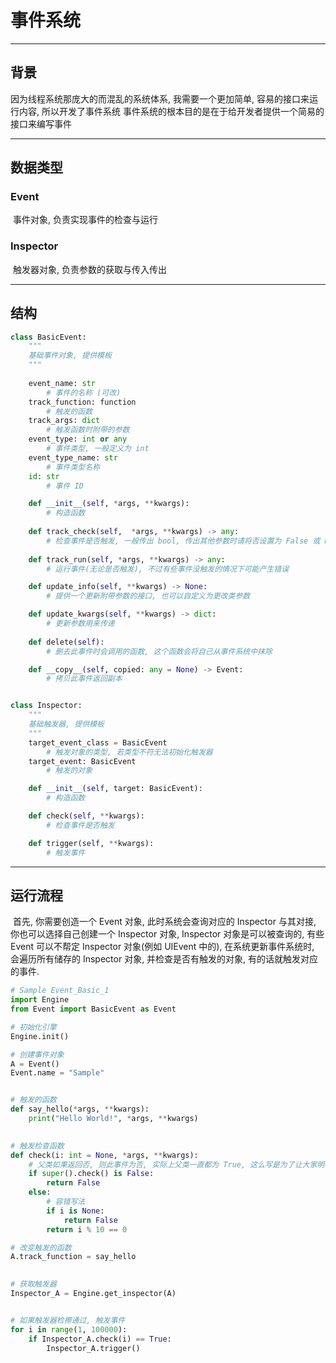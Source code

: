 
# 事件系统

---
## 背景
因为线程系统那庞大的而混乱的系统体系, 我需要一个更加简单, 容易的接口来运行内容, 所以开发了事件系统
事件系统的根本目的是在于给开发者提供一个简易的接口来编写事件

---

## 数据类型

### 	Event

​		事件对象, 负责实现事件的检查与运行

### 	Inspector

​		触发器对象, 负责参数的获取与传入传出

-----

## 结构

```python
class BasicEvent:
    """
    基础事件对象, 提供模板
    """
    
    event_name: str
        # 事件的名称 (可改)
    track_function: function
        # 触发的函数
    track_args: dict
        # 触发函数时附带的参数
    event_type: int or any
        # 事件类型, 一般定义为 int
    event_type_name: str
        # 事件类型名称
    id: str 
        # 事件 ID

    def __init__(self, *args, **kwargs):
        # 构造函数
        
    def track_check(self,  *args, **kwargs) -> any:
        # 检查事件是否触发, 一般传出 bool, 传出其他参数时请将否设置为 False 或 None
        
    def track_run(self, *args, **kwargs) -> any:
        # 运行事件(无论是否触发), 不过有些事件没触发的情况下可能产生错误

    def update_info(self, **kwargs) -> None:
        # 提供一个更新附带参数的接口, 也可以自定义为更改类参数

    def update_kwargs(self, **kwargs) -> dict:
        # 更新参数用来传递
    
    def delete(self):
        # 删去此事件时会调用的函数, 这个函数会将自己从事件系统中抹除

    def __copy__(self, copied: any = None) -> Event:
        # 拷贝此事件返回副本


class Inspector:
    """
    基础触发器, 提供模板
    """
    target_event_class = BasicEvent
    	# 触发对象的类型, 若类型不符无法初始化触发器
    target_event: BasicEvent
        # 触发的对象

    def __init__(self, target: BasicEvent):
        # 构造函数

    def check(self, **kwargs):
        # 检查事件是否触发

    def trigger(self, **kwargs):
        # 触发事件
```

---

## 运行流程

​	首先, 你需要创造一个 Event 对象, 此时系统会查询对应的 Inspector 与其对接, 你也可以选择自己创建一个 Inspector 对象, Inspector 对象是可以被查询的, 有些 Event 可以不帮定 Inspector 对象(例如 UIEvent 中的), 在系统更新事件系统时, 会遍历所有储存的 Inspector 对象, 并检查是否有触发的对象, 有的话就触发对应的事件.

```Python
# Sample Event_Basic_1
import Engine
from Event import BasicEvent as Event

# 初始化引擎
Engine.init()

# 创建事件对象
A = Event()
Event.name = "Sample"


# 触发的函数
def say_hello(*args, **kwargs):
    print("Hello World!", *args, **kwargs)

    
# 触发检查函数
def check(i: int = None, *args, **kwargs):
    # 父类如果返回否, 则此事件为否, 实际上父类一直都为 True, 这么写是为了让大家明白一般的触发检查函数一般也具备父子级关系
    if super().check() is False:
        return False
    else:
        # 容错写法
        if i is None:
            return False
        return i % 10 == 0

# 改变触发的函数
A.track_function = say_hello
    

# 获取触发器
Inspector_A = Engine.get_inspector(A)


# 如果触发器检擦通过, 触发事件
for i in range(1, 100000):
    if Inspector_A.check(i) == True:
        Inspector_A.trigger()

```

